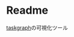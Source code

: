 # Readme

[taskgraph](https://marketplace.visualstudio.com/items?itemName=uniquevision.taskgraph)の可視化ツール
